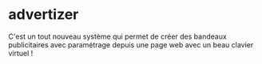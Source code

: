 # advertizer
C'est un tout nouveau système qui permet de créer des bandeaux publicitaires  avec paramétrage depuis une page web avec un beau clavier virtuel !
